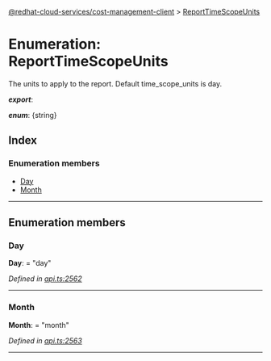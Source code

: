 [@redhat-cloud-services/cost-management-client](../README.md) > [ReportTimeScopeUnits](../enums/reporttimescopeunits.md)

# Enumeration: ReportTimeScopeUnits

The units to apply to the report. Default time\_scope\_units is day.

*__export__*: 

*__enum__*: {string}

## Index

### Enumeration members

* [Day](reporttimescopeunits.md#day)
* [Month](reporttimescopeunits.md#month)

---

## Enumeration members

<a id="day"></a>

###  Day

**Day**:  = "day"

*Defined in [api.ts:2562](https://github.com/RedHatInsights/javascript-clients/blob/master/packages/cost-management/api.ts#L2562)*

___
<a id="month"></a>

###  Month

**Month**:  = "month"

*Defined in [api.ts:2563](https://github.com/RedHatInsights/javascript-clients/blob/master/packages/cost-management/api.ts#L2563)*

___

